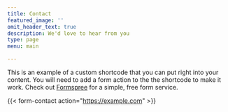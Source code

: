 ```yaml
---
title: Contact
featured_image: ''
omit_header_text: true
description: We'd love to hear from you
type: page
menu: main

---
```


This is an example of a custom shortcode that you can put right into your content. You will need to add a form action to the the shortcode to make it work. Check out [Formspree](https://formspree.io/) for a simple, free form service.

{{< form-contact action="https://example.com" >}}
